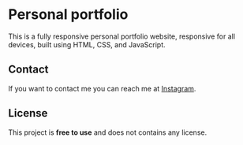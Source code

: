 # Personal portfolio

This is a fully responsive personal portfolio website, responsive for all devices, built using HTML, CSS, and JavaScript.

## Contact

If you want to contact me you can reach me at [Instagram](https://www.instagram.com/ranveer_5_official/).

## License

This project is **free to use** and does not contains any license.
